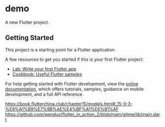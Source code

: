 # demo

A new Flutter project.

## Getting Started

This project is a starting point for a Flutter application.

A few resources to get you started if this is your first Flutter project:

- [Lab: Write your first Flutter app](https://docs.flutter.dev/get-started/codelab)
- [Cookbook: Useful Flutter samples](https://docs.flutter.dev/cookbook)

For help getting started with Flutter development, view the
[online documentation](https://docs.flutter.dev/), which offers tutorials,
samples, guidance on mobile development, and a full API reference.

https://book.flutterchina.club/chapter15/models.html#_15-3-3-%E9%A1%B9%E7%9B%AE%E4%BF%A1%E6%81%AF
https://github.com/wendux/flutter_in_action_2/blob/main/gitme/lib/main.dart
